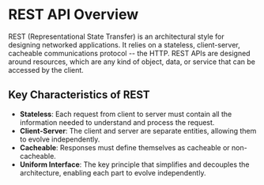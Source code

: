 # REST API Overview

REST (Representational State Transfer) is an architectural style for designing networked applications. It relies on a stateless, client-server, cacheable communications protocol -- the HTTP. REST APIs are designed around resources, which are any kind of object, data, or service that can be accessed by the client.

## Key Characteristics of REST
- **Stateless**: Each request from client to server must contain all the information needed to understand and process the request.
- **Client-Server**: The client and server are separate entities, allowing them to evolve independently.
- **Cacheable**: Responses must define themselves as cacheable or non-cacheable.
- **Uniform Interface**: The key principle that simplifies and decouples the architecture, enabling each part to evolve independently.
